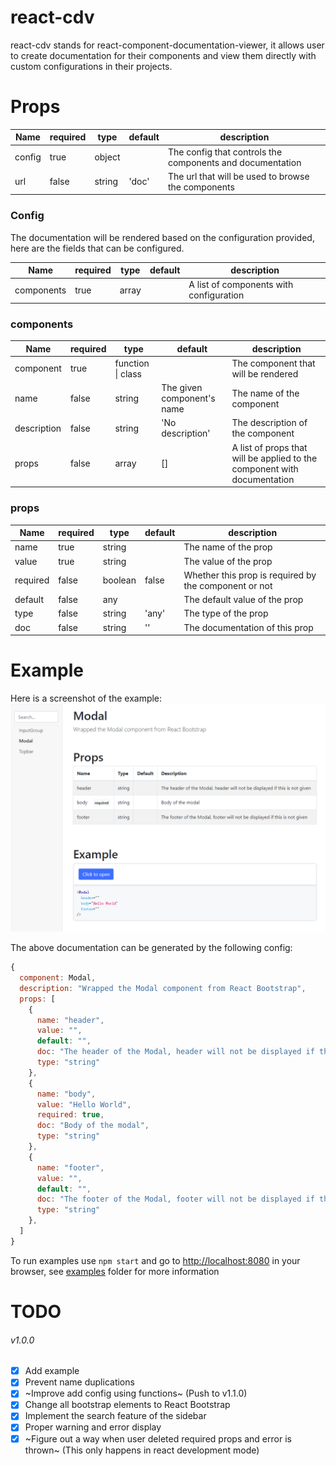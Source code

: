 # react-cdv
react-cdv stands for react-component-documentation-viewer, it allows user to create documentation for their components and view them directly with custom configurations in their projects.

# Props
|Name|required|type|default|description|
|---|---|---|---|---|
|config|true|object||The config that controls the components and documentation
|url|false|string|'doc'|The url that will be used to browse the components

### Config
The documentation will be rendered based on the configuration provided, here are the fields that can be configured.

|Name|required|type|default|description|
|---|---|---|---|---|
|components|true|array||A list of components with configuration

### components
|Name|required|type|default|description|
|---|---|---|---|---|
|component|true|function \| class||The component that will be rendered
|name|false|string|The given component's name|The name of the component
|description|false|string|'No description'|The description of the component
|props|false|array|[]|A list of props that will be applied to the component with documentation

### props
|Name|required|type|default|description|
|---|---|---|---|---|
|name|true|string||The name of the prop
|value|true|string||The value of the prop
|required|false|boolean|false|Whether this prop is required by the component or not
|default|false|any||The default value of the prop
|type|false|string|'any'|The type of the prop
|doc|false|string|''|The documentation of this prop

# Example
Here is a screenshot of the example:
![Example Screenshot](assets/example.png?raw=true)

The above documentation can be generated by the following config:

```javascript
{
  component: Modal,
  description: "Wrapped the Modal component from React Bootstrap",
  props: [
    {
      name: "header",
      value: "",
      default: "",
      doc: "The header of the Modal, header will not be displayed if this is not given",
      type: "string"
    },
    {
      name: "body",
      value: "Hello World",
      required: true,
      doc: "Body of the modal",
      type: "string"
    },
    {
      name: "footer",
      value: "",
      default: "",
      doc: "The footer of the Modal, footer will not be displayed if this is not given",
      type: "string"
    },
  ]
}
```

To run examples use `npm start` and go to [http://localhost:8080](http://localhost:8080) in your browser, see [examples](https://github.com/NielXu/react-cdv/tree/master/examples) folder for more information

# TODO

###### v1.0.0
- [x] Add example
- [x] Prevent name duplications
- [x] ~Improve add config using functions~ (Push to v1.1.0)
- [x] Change all bootstrap elements to React Bootstrap
- [x] Implement the search feature of the sidebar
- [x] Proper warning and error display
- [x] ~Figure out a way when user deleted required props and error is thrown~ (This only happens in react development mode)